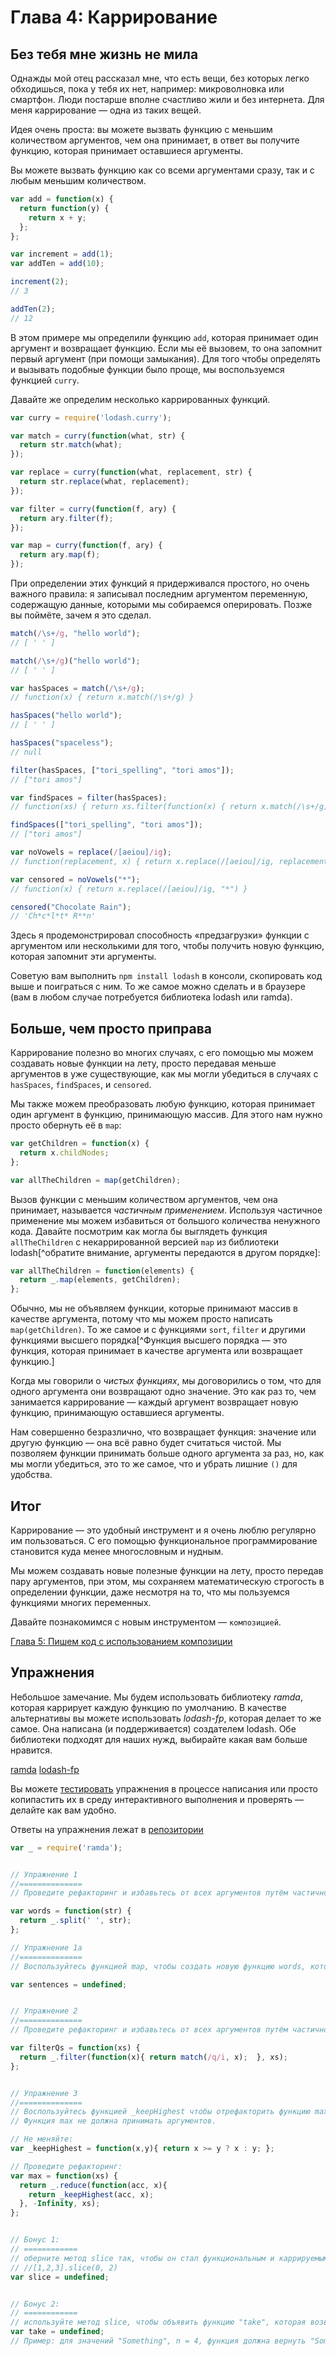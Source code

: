 # Глава 4: Каррирование

## Без тебя мне жизнь не мила

Однажды мой отец рассказал мне, что есть вещи, без которых легко обходишься, пока у тебя их нет, например: микроволновка или смартфон. Люди постарше вполне счастливо жили и без интернета. Для меня каррирование — одна из таких вещей.

Идея очень проста: вы можете вызвать функцию с меньшим количеством аргументов, чем она принимает, в ответ вы получите функцию, которая принимает оставшиеся аргументы.

Вы можете вызвать функцию как со всеми аргументами сразу, так и с любым меньшим количеством.

```js
var add = function(x) {
  return function(y) {
    return x + y;
  };
};

var increment = add(1);
var addTen = add(10);

increment(2);
// 3

addTen(2);
// 12
```

В этом примере мы определили функцию `add`, которая принимает один аргумент и возвращает функцию. Если мы её вызовем, то она запомнит первый аргумент (при помощи замыкания). Для того чтобы определять и вызывать подобные функции было проще, мы воспользуемся функцией `curry`.

Давайте же определим несколько каррированных функций.

```js
var curry = require('lodash.curry');

var match = curry(function(what, str) {
  return str.match(what);
});

var replace = curry(function(what, replacement, str) {
  return str.replace(what, replacement);
});

var filter = curry(function(f, ary) {
  return ary.filter(f);
});

var map = curry(function(f, ary) {
  return ary.map(f);
});
```

При определении этих функций я придерживался простого, но очень важного правила: я записывал последним аргументом переменную, содержащую данные, которыми мы собираемся оперировать. Позже вы поймёте, зачем я это сделал.

```js
match(/\s+/g, "hello world");
// [ ' ' ]

match(/\s+/g)("hello world");
// [ ' ' ]

var hasSpaces = match(/\s+/g);
// function(x) { return x.match(/\s+/g) }

hasSpaces("hello world");
// [ ' ' ]

hasSpaces("spaceless");
// null

filter(hasSpaces, ["tori_spelling", "tori amos"]);
// ["tori amos"]

var findSpaces = filter(hasSpaces);
// function(xs) { return xs.filter(function(x) { return x.match(/\s+/g) }) }

findSpaces(["tori_spelling", "tori amos"]);
// ["tori amos"]

var noVowels = replace(/[aeiou]/ig);
// function(replacement, x) { return x.replace(/[aeiou]/ig, replacement) }

var censored = noVowels("*");
// function(x) { return x.replace(/[aeiou]/ig, "*") }

censored("Chocolate Rain");
// 'Ch*c*l*t* R**n'
```

Здесь я продемонстрировал способность «предзагрузки» функции с аргументом или несколькими для того, чтобы получить новую функцию, которая запомнит эти аргументы.

Советую вам выполнить `npm install lodash` в консоли, скопировать код выше и поиграться с ним. То же самое можно сделать и в браузере (вам в любом случае потребуется библиотека lodash или ramda).

## Больше, чем просто приправа

Каррирование полезно во многих случаях, с его помощью мы можем создавать новые функции на лету, просто передавая меньше аргументов в уже существующие, как мы могли убедиться в случаях с `hasSpaces`, `findSpaces`, и `censored`.

Мы также можем преобразовать любую функцию, которая принимает один аргумент в функцию, принимающую массив. Для этого нам нужно просто обернуть её в `map`:

```js
var getChildren = function(x) {
  return x.childNodes;
};

var allTheChildren = map(getChildren);
```

Вызов функции с меньшим количеством аргументов, чем она принимает, называется *частичным применением*. Используя частичное применение мы можем избавиться от большого количества ненужного кода. Давайте посмотрим как могла бы выглядеть функция `allTheChildren` с некаррированной версией `map` из библиотеки lodash[^обратите внимание, аргументы передаются в другом порядке]:

```js
var allTheChildren = function(elements) {
  return _.map(elements, getChildren);
};
```

Обычно, мы не объявляем функции, которые принимают массив в качестве аргумента, потому что мы можем просто написать `map(getChildren)`. То же самое и с функциями `sort`, `filter` и другими функциями высшего порядка[^Функция высшего порядка — это функция, которая принимает в качестве аргумента или возвращает функцию.]

Когда мы говорили о *чистых функциях*, мы договорились о том, что для одного аргумента они возвращают одно значение. Это как раз то, чем занимается каррирование — каждый аргумент возвращает новую функцию, принимающую оставшиеся аргументы.

Нам совершенно безразлично, что возвращает функция: значение или другую функцию — она всё равно будет считаться чистой. Мы позволяем функции принимать больше одного аргумента за раз, но, как мы могли убедиться, это то же самое, что и убрать лишние `()` для удобства.

## Итог

Каррирование — это удобный инструмент и я очень люблю регулярно им пользоваться. С его помощью функциональное программирование становится куда менее многословным и нудным. 

Мы можем создавать новые полезные функции на лету, просто передав пару аргументов, при этом, мы сохраняем математическую строгость в определении функции, даже несмотря на то, что мы пользуемся функциями многих переменных.

Давайте познакомимся с новым инструментом — `композицией`.

[Глава 5: Пишем код с использованием композиции](ch5-ru.md)

## Упражнения

Небольшое замечание. Мы будем использовать библиотеку *ramda*, которая каррирует каждую функцию по умолчанию. В качестве альтернативы вы можете использовать *lodash-fp*, которая делает то же самое. Она написана (и поддерживается) создателем lodash. Обе библиотеки подходят для наших нужд, выбирайте какая вам больше нравится.

[ramda](http://ramdajs.com)
[lodash-fp](https://github.com/lodash/lodash-fp)

Вы можете [тестировать](https://github.com/DrBoolean/mostly-adequate-guide/tree/master/code/part1_exercises) упражнения в процессе написания или просто копипастить их в среду интерактивного выполнения и проверять — делайте как вам удобно.

Ответы на упражнения лежат в [репозитории](https://github.com/DrBoolean/mostly-adequate-guide/tree/master/code/part1_exercises/answers)

```js
var _ = require('ramda');


// Упражнение 1
//==============
// Проведите рефакторинг и избавьтесь от всех аргументов путём частичного применения функции.

var words = function(str) {
  return _.split(' ', str);
};

// Упражнение 1a
//==============
// Воспользуйтесь функцией map, чтобы создать новую функцию words, которая будет работать с массивами строк.

var sentences = undefined;


// Упражнение 2
//==============
// Проведите рефакторинг и избавьтесь от всех аргументов путём частичного применения функции.

var filterQs = function(xs) {
  return _.filter(function(x){ return match(/q/i, x);  }, xs);
};


// Упражнение 3
//==============
// Воспользуйтесь функцией _keepHighest чтобы отрефакторить функцию max.
// Функция max не должна принимать аргументов.

// Не меняйте:
var _keepHighest = function(x,y){ return x >= y ? x : y; };

// Проведите рефакторинг:
var max = function(xs) {
  return _.reduce(function(acc, x){
    return _keepHighest(acc, x);
  }, -Infinity, xs);
};


// Бонус 1:
// ============
// оберните метод slice так, чтобы он стал функциональным и каррируемым
// //[1,2,3].slice(0, 2)
var slice = undefined;


// Бонус 2:
// ============
// используйте метод slice, чтобы объявить функцию "take", которая возвращает n первых символов строки. Сделайте её каррируемой
var take = undefined;
// Пример: для значений "Something", n = 4, функция должна вернуть "Some"
```
